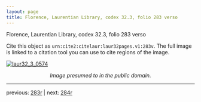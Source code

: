 ```yaml
---
layout: page
title: Florence, Laurentian Library, codex 32.3, folio 283 verso
---
```


Florence, Laurentian Library, codex 32.3, folio 283 verso

Cite this object as `urn:cite2:citelaur:laur32pages.v1:283v`.  The full image is linked to a citation tool you can use to cite regions of the image.

[![laur32_3_0574](http://www.homermultitext.org/iipsrv?IIIF=/project/homer/pyramidal/deepzoom/citelaur/laur32imgs/v1/laur32_3_0574.tif/full/800,/0/default.jpg)](http://www.homermultitext.org/ict2/?urn=urn:cite2:citelaur:laur32imgs.v1:laur32_3_0574) 

<p style="text-align: center; font-style: italic;">Image presumed to in the public domain.</p>

---

previous: [283r](../283r/) | next: [284r](../284r/)